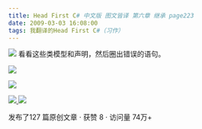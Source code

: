 ```yaml
---
title: Head First C# 中文版 图文皆译 第六章 继承 page223
date: 2009-03-03 16:08:00
tags: 我翻译的Head First C#（习作）
---
```

![](https://p-blog.csdn.net/images/p_blog_csdn_net/cuipengfei1/EntryImages/20090303/2009-03-03_16-05-50.jpg) 看看这些类模型和声明，然后圈出错误的语句。

![](https://p-blog.csdn.net/images/p_blog_csdn_net/cuipengfei1/EntryImages/20090303/2009-03-03_16-07-07.jpg)

![](https://p-blog.csdn.net/images/p_blog_csdn_net/cuipengfei1/EntryImages/20090303/2009-03-03_16-07-25.jpg)  



[ ![](https://profile.csdnimg.cn/5/2/5/3_cuipengfei1)
![](https://g.csdnimg.cn/static/user-reg-year/1x/11.png)
](https://blog.csdn.net/cuipengfei1)



发布了127 篇原创文章  ·  获赞 8  ·  访问量 74万+

